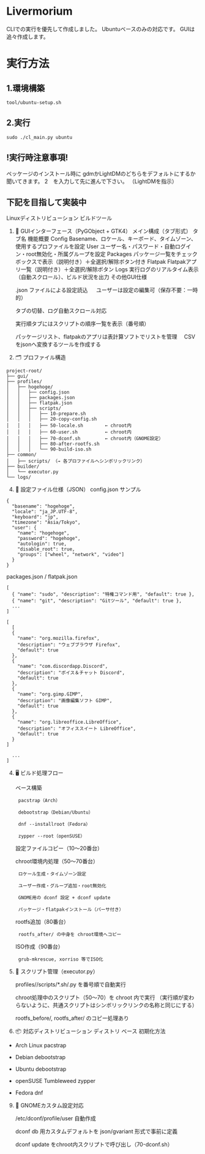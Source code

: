 # Livermorium
CLIでの実行を優先して作成しました。
Ubuntuベースのみの対応です。
GUIは追々作成します。
# 実行方法
## 1.環境構築
```
tool/ubuntu-setup.sh
```
## 2.実行
```
sudo ./cl_main.py ubuntu
```
## !実行時注意事項!
ペッケージのインストール時に
gdmかLightDMのどちらをデフォルトにするか聞いてきます。
2　を入力して先に進んで下さい。
（LightDMを指示）


## 下記を目指して実装中


Linuxディストリビューション ビルドツール
1. 🔧 GUIインターフェース（PyGObject + GTK4）
メイン構成（タブ形式）
タブ名	機能概要
Config	Basename、ロケール、キーボード、タイムゾーン、使用するプロファイルを設定
User	ユーザー名・パスワード・自動ログイン・root無効化・所属グループを設定
Packages	パッケージ一覧をチェックボックスで表示（説明付き）＋全選択/解除ボタン付き
Flatpak	Flatpakアプリ一覧（説明付き）＋全選択/解除ボタン
Logs	実行ログのリアルタイム表示（自動スクロール）、ビルド状況を出力
その他GUI仕様

    .json ファイルによる設定読込
   　
    ユーザーは設定の編集可（保存不要：一時的）

    タブの切替、ログ自動スクロール対応

    実行順タブにはスクリプトの順序一覧を表示（番号順）

    パッケージリスト、flatpakのアプリは表計算ソフトでリストを管理
   　CSVをjsonへ変換するツールを作成する

3. 🗂 プロファイル構造
```
project-root/
├── gui/
├── profiles/
│   ├── hogehoge/
│   │   ├── config.json
│   │   ├── packages.json
│   │   ├── flatpak.json
│   │   ├── scripts/
│   │   │   ├── 10-prepare.sh
│   │   │   ├── 20-copy-config.sh
│   │   │   ├── 50-locale.sh        ← chroot内
│   │   │   ├── 60-user.sh          ← chroot内
│   │   │   ├── 70-dconf.sh         ← chroot内（GNOME設定）
│   │   │   ├── 80-after-rootfs.sh
│   │   │   └── 90-build-iso.sh
├── common/
│   ├── scripts/ （→ 各プロファイルへシンボリックリンク）
├── builder/
│   └── executor.py
└── logs/
```

4. 🧰 設定ファイル仕様（JSON）
config.json サンプル
```
{
  "basename": "hogehoge",
  "locale": "ja_JP.UTF-8",
  "keyboard": "jp",
  "timezone": "Asia/Tokyo",
  "user": {
    "name": "hogehoge",
    "password": "hogehoge",
    "autologin": true,
    "disable_root": true,
    "groups": ["wheel", "network", "video"]
  }
}
```
packages.json / flatpak.json
```
[
  { "name": "sudo", "description": "特権コマンド用", "default": true },
  { "name": "git", "description": "Gitツール", "default": true },
  ...
]
```
```
[
  [
  {
    "name": "org.mozilla.firefox",
    "description": "ウェブブラウザ Firefox",
    "default": true
  },
  {
    "name": "com.discordapp.Discord",
    "description": "ボイス＆チャット Discord",
    "default": true
  },
  {
    "name": "org.gimp.GIMP",
    "description": "画像編集ソフト GIMP",
    "default": true
  },
  {
    "name": "org.libreoffice.LibreOffice",
    "description": "オフィススイート LibreOffice",
    "default": true
  }
]

  ...
]
```

4. 🖥 ビルド処理フロー

    ベース構築

        pacstrap（Arch）

        debootstrap（Debian/Ubuntu）

        dnf --installroot（Fedora）

        zypper --root（openSUSE）

    設定ファイルコピー（10〜20番台）

    chroot環境内処理（50〜70番台）

        ロケール生成・タイムゾーン設定

        ユーザー作成・グループ追加・root無効化

        GNOME用の dconf 設定 + dconf update

        パッケージ・flatpakインストール（パーサ付き）

    rootfs追加（80番台）

        rootfs_after/ の中身を chroot環境へコピー

    ISO作成（90番台）

        grub-mkrescue, xorriso 等でISO化

5. 📜 スクリプト管理（executor.py）

    profiles/<name>/scripts/*.sh/.py を番号順で自動実行

    chroot処理中のスクリプト（50〜70）を chroot 内で実行
   （実行順が変わらないように、共通スクリプトはシンボリックリンクの名称と同じにする）

    rootfs_before/, rootfs_after/ のコピー処理あり

7. 📦 対応ディストリビューション
ディストリ	ベース	初期化方法
- Arch Linux	pacstrap	

- Debian	debootstrap	

- Ubuntu	debootstrap	

- openSUSE Tumbleweed	zypper	

- Fedora	dnf

9. 🧠 GNOMEカスタム設定対応

    /etc/dconf/profile/user 自動作成

    dconf db 用カスタムデフォルトを json/gvariant 形式で事前に定義

    dconf update をchroot内スクリプトで呼び出し（70-dconf.sh）
